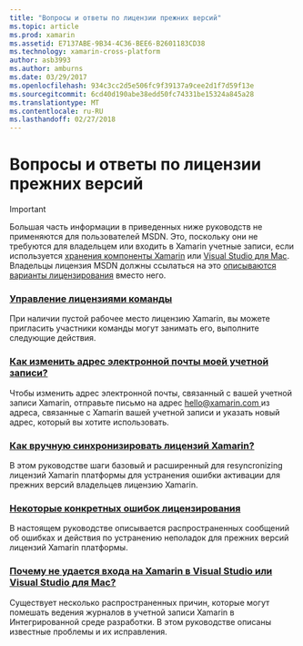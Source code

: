 ```yaml
---
title: "Вопросы и ответы по лицензии прежних версий"
ms.topic: article
ms.prod: xamarin
ms.assetid: E7137ABE-9B34-4C36-BEE6-B2601183CD38
ms.technology: xamarin-cross-platform
author: asb3993
ms.author: amburns
ms.date: 03/29/2017
ms.openlocfilehash: 934c3cc2d5e506fc9f39137a9cee2d1f7d59f13e
ms.sourcegitcommit: 6cd40d190abe38edd50fc74331be15324a845a28
ms.translationtype: MT
ms.contentlocale: ru-RU
ms.lasthandoff: 02/27/2018
---
```

# <a name="legacy-license-frequently-asked-questions"></a>Вопросы и ответы по лицензии прежних версий

> [!IMPORTANT]
> Большая часть информации в приведенных ниже руководств не применяются для пользователей MSDN. Это, поскольку они не требуются для владельцем или входить в Xamarin учетные записи, если используется [хранения компоненты Xamarin](https://components.xamarin.com/) или [Visual Studio для Mac](~/cross-platform/get-started/requirements.md). Владельцы лицензия MSDN должны ссылаться на это [описываются варианты лицензирования](~/cross-platform/get-started/requirements.md) вместо него.


### <a name="team-license-managementteam-managementmd"></a>[Управление лицензиями команды](team-management.md)
При наличии пустой рабочее место лицензию Xamarin, вы можете пригласить участники команды могут занимать его, выполните следующие действия.

### <a name="how-do-i-change-my-accounts-email-addresschange-emailmd"></a>[Как изменить адрес электронной почты моей учетной записи?](change-email.md)
Чтобы изменить адрес электронной почты, связанный с вашей учетной записи Xamarin, отправьте письмо на адрес [ hello@xamarin.com ](mailto:hello@xamarin.com) из адреса, связанные с Xamarin вашей учетной записи и указать новый адрес, который вы хотите использовать. 

### <a name="how-do-i-manually-resynchronize-xamarin-licensesresync-licensesmd"></a>[Как вручную синхронизировать лицензий Xamarin?](resync-licenses.md)
В этом руководстве шаги базовый и расширенный для resyncronizing лицензий Xamarin платформы для устранения ошибки активации для прежних версий владельцев лицензию Xamarin.

### <a name="some-specific-licensing-errorslicensing-errorsmd"></a>[Некоторые конкретных ошибок лицензирования](licensing-errors.md)
В настоящем руководстве описывается распространенных сообщений об ошибках и действия по устранению неполадок для прежних версий лицензий Xamarin платформы.

### <a name="why-cant-i-log-into-xamarin-in-visual-studio-or-visual-studio-for-maclogin-troubleshootingmd"></a>[Почему не удается входа на Xamarin в Visual Studio или Visual Studio для Mac?](login-troubleshooting.md)
Существует несколько распространенных причин, которые могут помешать ведения журналов в учетной записи Xamarin в Интегрированной среде разработки. В этом руководстве описаны известные проблемы и их исправления.
